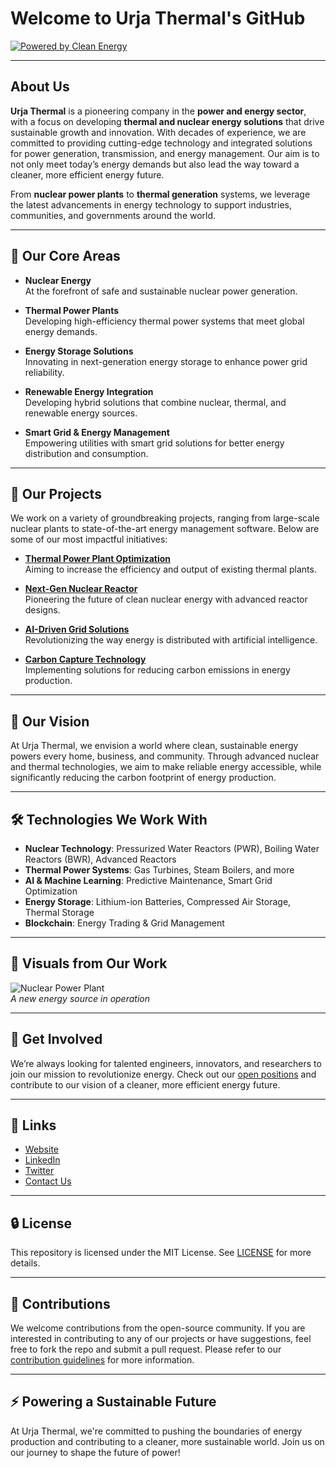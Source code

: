 # Welcome to Urja Thermal's GitHub

[![Powered by Clean Energy](https://img.shields.io/badge/Powered%20by-Clean%20Energy-green)](https://www.urjathermal.com)

---

## About Us

**Urja Thermal** is a pioneering company in the **power and energy sector**, with a focus on developing **thermal and nuclear energy solutions** that drive sustainable growth and innovation. With decades of experience, we are committed to providing cutting-edge technology and integrated solutions for power generation, transmission, and energy management. Our aim is to not only meet today’s energy demands but also lead the way toward a cleaner, more efficient energy future.

From **nuclear power plants** to **thermal generation** systems, we leverage the latest advancements in energy technology to support industries, communities, and governments around the world.

---

## 🚀 Our Core Areas

- **Nuclear Energy**  
  At the forefront of safe and sustainable nuclear power generation.

- **Thermal Power Plants**  
  Developing high-efficiency thermal power systems that meet global energy demands.

- **Energy Storage Solutions**  
  Innovating in next-generation energy storage to enhance power grid reliability.

- **Renewable Energy Integration**  
  Developing hybrid solutions that combine nuclear, thermal, and renewable energy sources.

- **Smart Grid & Energy Management**  
  Empowering utilities with smart grid solutions for better energy distribution and consumption.

---

## 🔧 Our Projects

We work on a variety of groundbreaking projects, ranging from large-scale nuclear plants to state-of-the-art energy management software. Below are some of our most impactful initiatives:

- **[Thermal Power Plant Optimization](#)**  
  Aiming to increase the efficiency and output of existing thermal plants.

- **[Next-Gen Nuclear Reactor](#)**  
  Pioneering the future of clean nuclear energy with advanced reactor designs.

- **[AI-Driven Grid Solutions](#)**  
  Revolutionizing the way energy is distributed with artificial intelligence.

- **[Carbon Capture Technology](#)**  
  Implementing solutions for reducing carbon emissions in energy production.

---

## 🌱 Our Vision

At Urja Thermal, we envision a world where clean, sustainable energy powers every home, business, and community. Through advanced nuclear and thermal technologies, we aim to make reliable energy accessible, while significantly reducing the carbon footprint of energy production.

---

## 🛠️ Technologies We Work With

- **Nuclear Technology**: Pressurized Water Reactors (PWR), Boiling Water Reactors (BWR), Advanced Reactors  
- **Thermal Power Systems**: Gas Turbines, Steam Boilers, and more  
- **AI & Machine Learning**: Predictive Maintenance, Smart Grid Optimization  
- **Energy Storage**: Lithium-ion Batteries, Compressed Air Storage, Thermal Storage  
- **Blockchain**: Energy Trading & Grid Management

---

## 🎥 Visuals from Our Work

![Nuclear Power Plant](https://i.pinimg.com/originals/08/3b/34/083b34fa3afd905db665f263145322b2.gif)  
*A new energy source in operation*  

---

## 📢 Get Involved

We’re always looking for talented engineers, innovators, and researchers to join our mission to revolutionize energy. Check out our [open positions](https://www.urjathermal.com/careers) and contribute to our vision of a cleaner, more efficient energy future.

---

## 🔗 Links

- [Website](https://www.urjathermal.com)
- [LinkedIn](https://www.linkedin.com/company/urjathermal)
- [Twitter](https://twitter.com/urjathermal)
- [Contact Us](mailto:info@urjathermal.com)

---

## 🔒 License

This repository is licensed under the MIT License. See [LICENSE](LICENSE) for more details.

---

## 🤝 Contributions

We welcome contributions from the open-source community. If you are interested in contributing to any of our projects or have suggestions, feel free to fork the repo and submit a pull request. Please refer to our [contribution guidelines](CONTRIBUTING.md) for more information.

---

## ⚡ Powering a Sustainable Future

At Urja Thermal, we're committed to pushing the boundaries of energy production and contributing to a cleaner, more sustainable world. Join us on our journey to shape the future of power!
